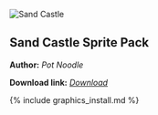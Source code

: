 ![Sand Castle](https://i.imgur.com/ljkftWO.png)

## Sand Castle Sprite Pack

**Author:** *Pot Noodle*

**Download link:** *[Download](https://cdn.discordapp.com/attachments/703273063881375864/703357237023997992/NatureSheet.xnb)*
 
{% include graphics_install.md %}
